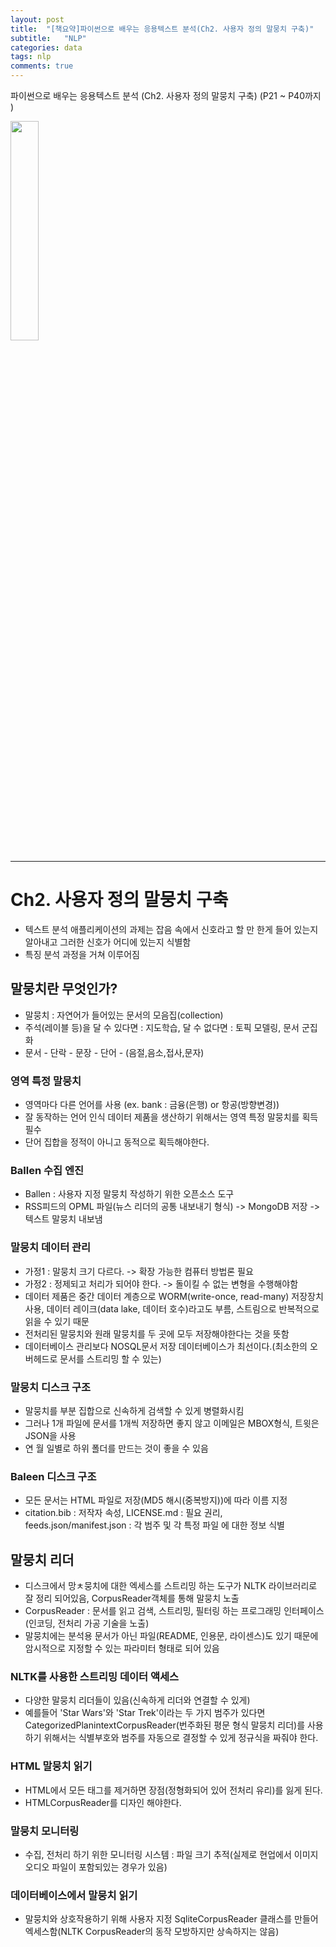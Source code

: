 ```yaml
---
layout: post
title:  "[책요약]파이썬으로 배우는 응용텍스트 분석(Ch2. 사용자 정의 말뭉치 구축)"
subtitle:   "NLP"
categories: data
tags: nlp
comments: true
---
```



파이썬으로 배우는 응용텍스트 분석 (Ch2. 사용자 정의 말뭉치 구축) (P21 ~ P40까지 ) 

<img src="http://image.yes24.com/momo/TopCate2739/MidCate008/273872383.jpg" width="30%">  

---



# Ch2. 사용자 정의 말뭉치 구축
- 텍스트 분석 애플리케이션의 과제는 잡음  속에서 신호라고 할 만 한게 들어 있는지 알아내고 그러한 신호가 어디에 있는지 식별함 
- 특징 분석 과정을 거쳐 이루어짐
  
## 말뭉치란 무엇인가?
- 말뭉치 : 자연어가 들어있는 문서의 모음집(collection)
- 주석(레이블 등)을 달 수 있다면 : 지도학습, 달 수 없다면 : 토픽 모델링, 문서 군집화
- 문서 - 단락 - 문장 - 단어 - (음절,음소,접사,문자)
  
### 영역 특정 말뭉치
- 영역마다 다른 언어를 사용 (ex. bank : 금융(은행) or 항공(방향변경))
- 잘 동작하는 언어 인식 데이터 제품을 생산하기 위해서는 영역 특정 말뭉치를 획득 필수
- 단어 집합을 정적이 아니고 동적으로 획득해야한다.
  
### Ballen 수집 엔진
- Ballen : 사용자 지정 말뭉치 작성하기 위한 오픈소스 도구
- RSS피드의 OPML 파일(뉴스 리더의 공통 내보내기 형식) -> MongoDB 저장 -> 텍스트 말뭉치 내보냄
  
### 말뭉치 데이터 관리
- 가정1 : 말뭉치 크기 다르다. -> 확장 가능한 컴퓨터 방법론 필요
- 가정2 : 정제되고 처리가 되어야 한다. -> 돌이킬 수 없는 변형을 수행해야함
- 데이터 제품은 중간 데이터 계층으로 WORM(write-once, read-many) 저장장치 사용, 데이터 레이크(data lake, 데이터 호수)라고도 부름, 스트림으로 반복적으로 읽을 수 있기 때문
- 전처리된 말뭉치와 원래 말뭉치를 두 곳에 모두 저장해야한다는 것을 뜻함
- 데이터베이스 관리보다 NOSQL문서 저장 데이터베이스가 최선이다.(최소한의 오버헤드로 문서를 스트리밍 할 수 있는)
  
### 말뭉치 디스크 구조
- 말뭉치를 부분 집합으로 신속하게 검색할 수 있게 병렬화시킴
- 그러나 1개 파일에 문서를 1개씩 저장하면 좋지 않고 이메일은 MBOX형식, 트윗은 JSON을 사용
- 연 월 일별로 하위 폴더를 만드는 것이 좋을 수 있음
  
### Baleen 디스크 구조
- 모든 문서는 HTML 파일로 저장(MD5 해시(중복방지))에 따라 이름 지정
- citation.bib : 저작자 속성, LICENSE.md : 필요 권리, feeds.json/manifest.json : 각 범주 및 각 특정 파일 에 대한 정보 식별
  
## 말뭉치 리더
- 디스크에서 망ㅊ뭉치에 대한 엑세스를 스트리밍 하는 도구가 NLTK 라이브러리로 잘 정리 되어있음, CorpusReader객체를 통해 말뭉치 노출
- CorpusReader : 문서를 읽고 검색, 스트리밍, 필터링 하는 프로그래밍 인터페이스 (인코딩, 전처리 가공 기술을 노출)
- 말뭉치에는 분석용 문서가 아닌 파일(README, 인용문, 라이센스)도 있기 때문에 암시적으로 지정할 수 있는 파라미터 형태로 되어 있음
  
### NLTK를 사용한 스트리밍 데이터 액세스
- 다양한 말뭉치 리더들이 있음(신속하게 리더와 연결할 수 있게)
- 예를들어 'Star Wars'와 'Star Trek'이라는 두 가지 범주가 있다면 CategorizedPlanintextCorpusReader(번주화된 평문 형식 말뭉치 리더)를 사용하기 위해서는 식별부호와 범주를 자동으로 결정할 수 있게 정규식을 짜줘야 한다.
  
### HTML 말뭉치 읽기
- HTML에서 모든 태그를 제거하면 장점(정형화되어 있어 전처리 유리)를 잃게 된다.
- HTMLCorpusReader를 디자인 해야한다.
  
### 말뭉치 모니터링
- 수집, 전처리 하기 위한 모니터링 시스템 : 파일 크기 추적(실제로 현업에서 이미지 오디오 파일이 포함되있는 경우가 있음)
  
### 데이터베이스에서 말뭉치 읽기
- 말뭉치와 상호작용하기 위해 사용자 지정 SqliteCorpusReader 클래스를 만들어 엑세스함(NLTK CorpusReader의 동작 모방하지만 상속하지는 않음)
